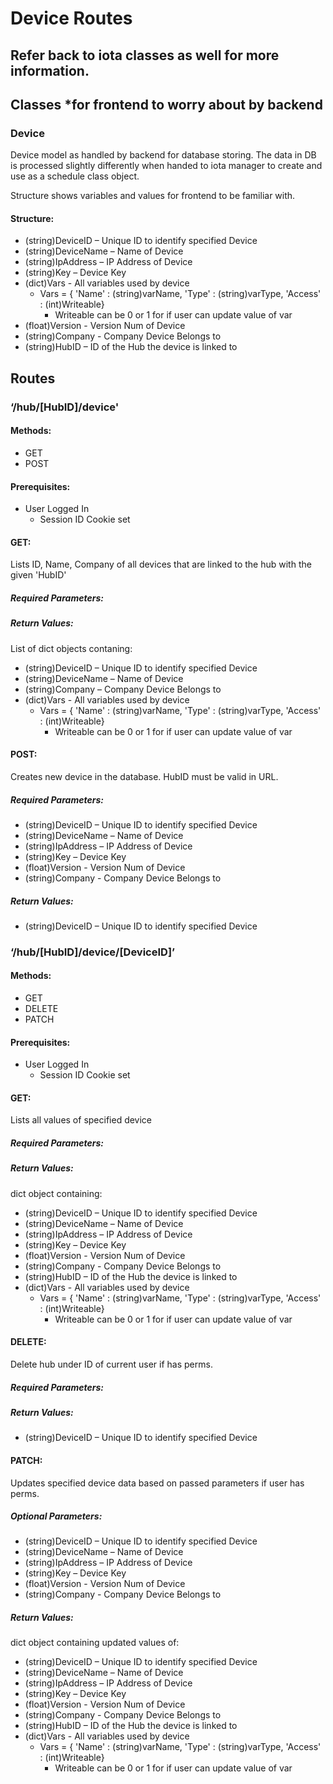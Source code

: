 # Device Routes
## Refer back to iota classes as well for more information.

## Classes *for frontend to worry about by backend

### Device

Device model as handled by backend for database storing. The data in DB is processed slightly differently when handed to iota manager to create and use as a schedule class object. 

Structure shows variables and values for frontend to be familiar with.

#### Structure:
-	(string)DeviceID – Unique ID to identify specified Device
-	(string)DeviceName – Name of Device
-	(string)IpAddress – IP Address of Device
-	(string)Key – Device Key
-   (dict)Vars - All variables used by device
    -   Vars = { 'Name' : (string)varName, 'Type' : (string)varType, 'Access' : (int)Writeable}
        -   Writeable can be 0 or 1 for if user can update value of var
-   (float)Version - Version Num of Device
-   (string)Company - Company Device Belongs to
-	(string)HubID – ID of the Hub the device is linked to

## Routes

### ‘/hub/[HubID]/device'

#### Methods: 
-	GET
-	POST

#### Prerequisites: 
-	User Logged In
    -	Session ID Cookie set

#### GET: 

Lists ID, Name, Company of all devices that are linked to the hub with the given 'HubID'

##### Required Parameters:

##### Return Values:
List of dict objects contaning:
-	(string)DeviceID – Unique ID to identify specified Device
-	(string)DeviceName – Name of Device
-	(string)Company – Company Device Belongs to
-   (dict)Vars - All variables used by device
    -   Vars = { 'Name' : (string)varName, 'Type' : (string)varType, 'Access' : (int)Writeable}
        -   Writeable can be 0 or 1 for if user can update value of var

#### POST:

Creates new device in the database. HubID must be valid in URL.

##### Required Parameters:
-	(string)DeviceID – Unique ID to identify specified Device
-	(string)DeviceName – Name of Device
-	(string)IpAddress – IP Address of Device
-	(string)Key – Device Key
-   (float)Version - Version Num of Device
-   (string)Company - Company Device Belongs to

##### Return Values:
-	(string)DeviceID – Unique ID to identify specified Device

### ‘/hub/[HubID]/device/[DeviceID]’

#### Methods: 
-	GET
-	DELETE
-   PATCH

#### Prerequisites: 
-	User Logged In
    -	Session ID Cookie set

#### GET: 

Lists all values of specified device

##### Required Parameters:

##### Return Values:
dict object containing:
-	(string)DeviceID – Unique ID to identify specified Device
-	(string)DeviceName – Name of Device
-	(string)IpAddress – IP Address of Device
-	(string)Key – Device Key
-   (float)Version - Version Num of Device
-   (string)Company - Company Device Belongs to
-	(string)HubID – ID of the Hub the device is linked to
-   (dict)Vars - All variables used by device
    -   Vars = { 'Name' : (string)varName, 'Type' : (string)varType, 'Access' : (int)Writeable}
        -   Writeable can be 0 or 1 for if user can update value of var

#### DELETE:

Delete hub under ID of current user if has perms.

##### Required Parameters:

##### Return Values:
-	(string)DeviceID – Unique ID to identify specified Device

#### PATCH: 

Updates specified device data based on passed parameters if user has perms.

##### Optional Parameters:
-	(string)DeviceID – Unique ID to identify specified Device
-	(string)DeviceName – Name of Device
-	(string)IpAddress – IP Address of Device
-	(string)Key – Device Key
-   (float)Version - Version Num of Device
-   (string)Company - Company Device Belongs to

##### Return Values:
dict object containing updated values of:
-	(string)DeviceID – Unique ID to identify specified Device
-	(string)DeviceName – Name of Device
-	(string)IpAddress – IP Address of Device
-	(string)Key – Device Key
-   (float)Version - Version Num of Device
-   (string)Company - Company Device Belongs to
-	(string)HubID – ID of the Hub the device is linked to
-   (dict)Vars - All variables used by device
    -   Vars = { 'Name' : (string)varName, 'Type' : (string)varType, 'Access' : (int)Writeable}
        -   Writeable can be 0 or 1 for if user can update value of var